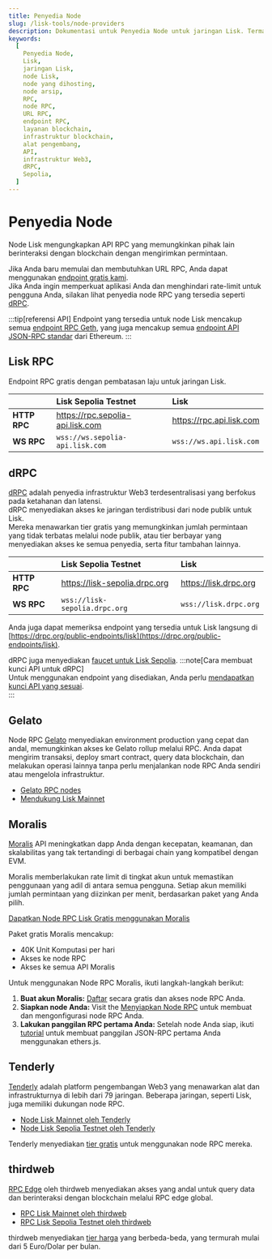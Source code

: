 ```yaml
---
title: Penyedia Node  
slug: /lisk-tools/node-providers 
description: Dokumentasi untuk Penyedia Node untuk jaringan Lisk. Termasuk rincian tentang layanan mereka, jaringan yang didukung, dan paket harga.  
keywords:  
  [
    Penyedia Node,
    Lisk,
    jaringan Lisk,
    node Lisk,
    node yang dihosting,
    node arsip,
    RPC,
    node RPC,
    URL RPC,
    endpoint RPC,
    layanan blockchain,
    infrastruktur blockchain,
    alat pengembang,
    API,
    infrastruktur Web3,
    dRPC,
    Sepolia,
  ]  
---
```


# Penyedia Node

Node Lisk mengungkapkan API RPC yang memungkinkan pihak lain berinteraksi dengan blockchain dengan mengirimkan permintaan.

Jika Anda baru memulai dan membutuhkan URL RPC, Anda dapat menggunakan [endpoint gratis kami](#lisk-rpc).  
Jika Anda ingin memperkuat aplikasi Anda dan menghindari rate-limit untuk pengguna Anda, silakan lihat penyedia node RPC yang tersedia seperti [dRPC](#drpc).

:::tip[referensi API]
Endpoint yang tersedia untuk node Lisk mencakup semua [endpoint RPC Geth](https://geth.ethereum.org/docs/interacting-with-geth/rpc), yang juga mencakup semua [endpoint API JSON-RPC standar](https://ethereum.github.io/execution-apis/api-documentation/) dari Ethereum.
:::

## Lisk RPC

Endpoint RPC gratis dengan pembatasan laju untuk jaringan Lisk.

|               | Lisk Sepolia Testnet              | Lisk                      |
| :------       | :------                           | :-----------------------  |
|**HTTP RPC**   | https://rpc.sepolia-api.lisk.com  | https://rpc.api.lisk.com  |
|**WS RPC**     | `wss://ws.sepolia-api.lisk.com`   | `wss://ws.api.lisk.com`   |

## dRPC

[dRPC](https://drpc.org/) adalah penyedia infrastruktur Web3 terdesentralisasi yang berfokus pada ketahanan dan latensi.  
dRPC menyediakan akses ke jaringan terdistribusi dari node publik untuk Lisk.  
Mereka menawarkan tier gratis yang memungkinkan jumlah permintaan yang tidak terbatas melalui node publik, atau tier berbayar yang menyediakan akses ke semua penyedia, serta fitur tambahan lainnya.

|               | Lisk Sepolia Testnet              | Lisk                      |
| :------       | :------                           | :-----------------------  |
|**HTTP RPC**   | https://lisk-sepolia.drpc.org     | https://lisk.drpc.org     |
|**WS RPC**     | `wss://lisk-sepolia.drpc.org`     | `wss://lisk.drpc.org`     |

Anda juga dapat memeriksa endpoint yang tersedia untuk Lisk langsung di [https://drpc.org/public-endpoints/lisk](https://drpc.org/public-endpoints/lisk).

dRPC juga menyediakan [faucet untuk Lisk Sepolia](./faucets.md#drpc-faucet).
:::note[Cara membuat kunci API untuk dRPC]  
Untuk menggunakan endpoint yang disediakan, Anda perlu [mendapatkan kunci API yang sesuai](https://docs.drpc.org/gettingstarted/createaccount).  
:::

## Gelato

Node RPC [Gelato](https://www.gelato.network/) menyediakan environment production yang cepat dan andal, memungkinkan akses ke Gelato rollup melalui RPC. Anda dapat mengirim transaksi, deploy smart contract, query data blockchain, dan melakukan operasi lainnya tanpa perlu menjalankan node RPC Anda sendiri atau mengelola infrastruktur.

- [Gelato RPC nodes](https://docs.gelato.network/rpc-nodes/introduction)
- [Mendukung Lisk Mainnet](https://docs.gelato.network/rpc-nodes/supported-networks)

## Moralis

[Moralis](https://developers.moralis.com/chains/lisk/) API meningkatkan dapp Anda dengan kecepatan, keamanan, dan skalabilitas yang tak tertandingi di berbagai chain yang kompatibel dengan EVM.

Moralis memberlakukan rate limit di tingkat akun untuk memastikan penggunaan yang adil di antara semua pengguna.
Setiap akun memiliki jumlah permintaan yang diizinkan per menit, berdasarkan paket yang Anda pilih.

[Dapatkan Node RPC Lisk Gratis menggunakan Moralis](https://developers.moralis.com/chains/lisk/)

Paket gratis Moralis mencakup:

- 40K Unit Komputasi per hari
- Akses ke node RPC
- Akses ke semua API Moralis

Untuk menggunakan Node RPC Moralis, ikuti langkah-langkah berikut:

1. **Buat akun Moralis:** [Daftar](https://admin.moralis.com/) secara gratis dan akses node RPC Anda.
2. **Siapkan node Anda:** Visit the [Menyiapkan Node RPC](https://docs.moralis.com/get-your-node-api-key) untuk membuat dan mengonfigurasi node RPC Anda.
3. **Lakukan panggilan RPC pertama Anda:** Setelah node Anda siap, ikuti [tutorial](https://docs.moralis.com/make-your-first-rpc-call) untuk membuat panggilan JSON-RPC pertama Anda menggunakan ethers.js.

## Tenderly

[Tenderly](https://tenderly.co/) adalah platform pengembangan Web3 yang menawarkan alat dan infrastrukturnya di lebih dari 79 jaringan. Beberapa jaringan, seperti Lisk, juga memiliki dukungan node RPC.

- [Node Lisk Mainnet oleh Tenderly](https://docs.tenderly.co/node/rpc-reference/lisk)
- [Node Lisk Sepolia Testnet oleh Tenderly](https://docs.tenderly.co/node/rpc-reference/lisk-sepolia)

Tenderly menyediakan [tier gratis](https://tenderly.co/pricing) untuk menggunakan node RPC mereka.

## thirdweb

[RPC Edge](https://portal.thirdweb.com/infrastructure/rpc-edge/overview) oleh thirdweb menyediakan akses yang andal untuk query data dan berinteraksi dengan blockchain melalui RPC edge global.

- [RPC Lisk Mainnet oleh thirdweb](https://thirdweb.com/lisk)
- [RPC Lisk Sepolia Testnet oleh thirdweb](https://thirdweb.com/lisk-sepolia-testnet)

thirdweb menyediakan [tier harga](https://thirdweb.com/pricing) yang berbeda-beda, yang termurah mulai dari 5 Euro/Dolar per bulan.
